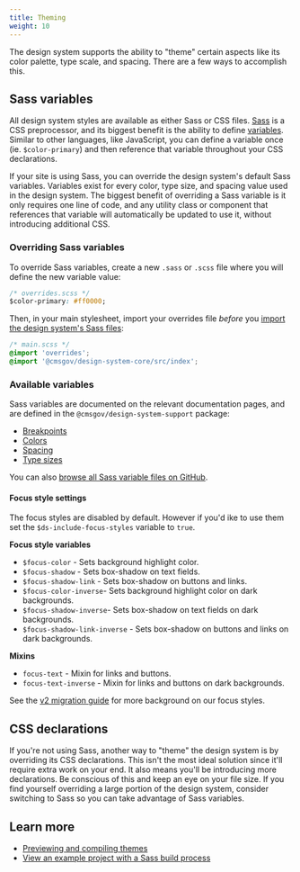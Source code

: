 ```yaml
---
title: Theming
weight: 10
---
```


The design system supports the ability to "theme" certain aspects like its color palette, type scale, and spacing. There are a few ways to accomplish this.

## Sass variables

All design system styles are available as either Sass or CSS files. [Sass](https://sass-lang.com/) is a CSS preprocessor, and its biggest benefit is the ability to define [variables](https://sass-lang.com/documentation/file.SASS_REFERENCE.html#variables_). Similar to other languages, like JavaScript, you can define a variable once (ie. `$color-primary`) and then reference that variable throughout your CSS declarations.

If your site is using Sass, you can override the design system's default Sass variables. Variables exist for every color, type size, and spacing value used in the design system. The biggest benefit of overriding a Sass variable is it only requires one line of code, and any utility class or component that references that variable will automatically be updated to use it, without introducing additional CSS.

### Overriding Sass variables

To override Sass variables, create a new `.sass` or `.scss` file where you will define the new variable value:

```css
/* overrides.scss */
$color-primary: #ff0000;
```

Then, in your main stylesheet, import your overrides file _before_ you [import the design system's Sass files](/startup/sass-and-css/#sass):

```css
/* main.scss */
@import 'overrides';
@import '@cmsgov/design-system-core/src/index';
```

### Available variables

Sass variables are documented on the relevant documentation pages, and are defined in the `@cmsgov/design-system-support` package:

- [Breakpoints]({{root}}/guidelines/responsive/)
- [Colors]({{root}}/styles/color/)
- [Spacing]({{root}}/styles/spacing/)
- [Type sizes]({{root}}/styles/typography/)

You can also [browse all Sass variable files on GitHub](https://github.com/CMSgov/design-system/tree/master/packages/design-system/src/styles/settings/variables).

#### Focus style settings

The focus styles are disabled by default. However if you'd ike to use them
set the `$ds-include-focus-styles` variable to `true`.

**Focus style variables**

- `$focus-color` - Sets background highlight color.
- `$focus-shadow` - Sets box-shadow on text fields.
- `$focus-shadow-link` - Sets box-shadow on buttons and links.
- `$focus-color-inverse`- Sets background highlight color on dark backgrounds.
- `$focus-shadow-inverse`- Sets box-shadow on text fields on dark backgrounds.
- `$focus-shadow-link-inverse` - Sets box-shadow on buttons and links on dark backgrounds.

**Mixins**

- `focus-text` - Mixin for links and buttons.
- `focus-text-inverse` - Mixin for links and buttons on dark backgrounds.

See the [v2 migration guide](https://design.cms.gov/startup/migrating-v2/#focus-styles) for more background on our focus styles.

## CSS declarations

If you're not using Sass, another way to "theme" the design system is by overriding its CSS declarations. This isn't the most ideal solution since it'll require extra work on your end. It also means you'll be introducing more declarations. Be conscious of this and keep an eye on your file size. If you find yourself overriding a large portion of the design system, consider switching to Sass so you can take advantage of Sass variables.

## Learn more

- [Previewing and compiling themes](https://design.cms.gov/startup/site-package/#previewing-your-site-package)
- [View an example project with a Sass build process](https://github.com/CMSgov/design-system/tree/master/examples/react-app)

